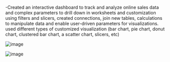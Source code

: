 -Created an interactive dashboard to track and analyze online sales data and
 complex parameters to drill down in worksheets and customization using filters
 and slicers, created connections, join new tables, calculations to manipulate data
 and enable user-driven parameters for visualizations. used different types of
 customized visualization (bar chart, pie chart, donut chart, clustered bar chart,
 a scatter chart, slicers, etc)




![image](https://github.com/user-attachments/assets/3ca0b971-df64-4899-9b90-4d552155749b)

![image](https://github.com/user-attachments/assets/9a928382-a6fb-43dc-8639-680ebcdc361f)


